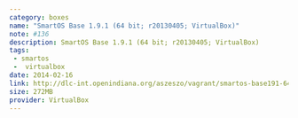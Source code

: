 ```yaml
---
category: boxes
name: "SmartOS Base 1.9.1 (64 bit; r20130405; VirtualBox)"
note: #136
description: SmartOS Base 1.9.1 (64 bit; r20130405; VirtualBox)
tags:
 - smartos
 -  virtualbox
date: 2014-02-16
link: http://dlc-int.openindiana.org/aszeszo/vagrant/smartos-base191-64-virtualbox-20130405.box
size: 272MB
provider: VirtualBox
---
```

